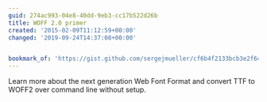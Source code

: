 ```yaml
---
guid: 274ac993-04e8-40dd-9eb3-cc17b522d26b
title: WOFF 2.0 primer
created: '2015-02-09T11:12:59+00:00'
changed: '2019-09-24T14:37:08+00:00'


bookmark_of: 'https://gist.github.com/sergejmueller/cf6b4f2133bcb3e2f64a'
---
```



Learn more about the next generation Web Font Format and convert TTF to WOFF2 over command line without setup.
